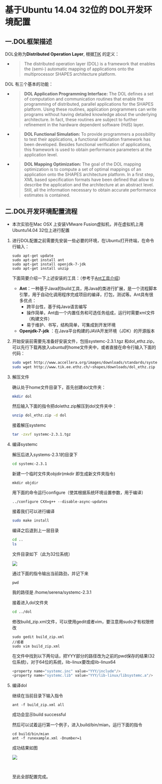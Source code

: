 # 基于Ubuntu 14.04  32位的 DOL开发环境配置



## 一.DOL框架描述

DOL全称为**Distributed Operation Layer**, 根据[TIK]( http://www.tik.ee.ethz.ch/~shapes/dol.html) 的定义：

- > The distributed operation layer (DOL) is a framework that enables the (semi-) automatic mapping of applications onto the multiprocessor SHAPES architecture platform.

DOL 有三个基本的功能：

- > **DOL Application Programming Interface:** The DOL defines a set of computation and communication routines that enable the programming of distributed, parallel applications for the SHAPES platform. Using these routines, application programmers can write programs without having detailed knowledge about the underlying architecture. In fact, these routines are subject to further refinement in the hardware dependent software (HdS) layer.

- > **DOL Functional Simulation:** To provide programmers a possibility to test their applications, a functional simulation framework has been developed. Besides functional verification of applications, this framework is used to obtain performance parameters at the application level.

- > **DOL Mapping Optimization:** The goal of the DOL mapping optimization is to compute a set of optimal mappings of an application onto the SHAPES architecture platform. In a first step, XML based specification formats have been defined that allow to describe the application and the architecture at an abstract level. Still, all the information necessary to obtain accurate performance estimates is contained.



## 二.DOL开发环境配置流程

- 本次实验在Mac OSX 上安装VMware Fusion虚拟机，并在虚拟机上用Ubuntu14.04 32位上进行配置

1. 进行DOL配置之前需要先安装一些必要的环境，在Ubuntu打开终端，在命令行输入：

   ```shell
   sudo apt-get update
   sudo apt-get install ant
   sudo apt-get install openjdk-7-jdk
   sudo apt-get install unzip
   ```

   下面简要介绍一下上述安装的工具：（参考于[Ant工具介绍](http://blog.163.com/qiangyongbin2000@126/blog/static/77517819201151653423687/)）

   - __Ant__：一种基于Java的build工具，用Java的类进行扩展，是一个流程脚本引擎，用于自动化调用程序完成项目的编译，打包，测试等。Ant具有很多优点：
     - 跨平台性，基于纯Java语言编写
     - 操作简单，Ant由一个内置任务和可选任务组成，运行时需要xml文件（构建文件）
     - 易于维护、书写，结构简单，可集成到开发环境
   - __Openjdk-7-jdk__ ：在Java平台构建的JAVA开发环境（JDK）的开源版本

2. 开始安装前需要先准备好安装文件，包括systemc-2.3.1.tgz 和dol_ethz.zip，可以先行下载再放入ubuntu的home文件夹中，或者直接在命令行输入下面的代码：

   ```sh
   sudo wget http://www.accellera.org/images/downloads/standards/systemc/systemc-2.3.1.tgz
   sudo wget http://www.tik.ee.ethz.ch/~shapes/downloads/dol_ethz.zip
   ```
   
3. 解压文件

   确认处于home文件目录下，首先创建dol文件夹：

   ```sh
   mkdir dol
   ```

   然后输入下面的指令把dolethz.zip解压到dol文件夹中：

   ```sh
   unzip dol_ethz.zip -d dol
   ```

   接着解压systemc

   ```sh
   tar -zxvf systemc-2.3.1.tgz
   ```
   
4. 编译systemc

   解压后进入systems-2.3.1的目录下

   ```sh
   cd systemc-2.3.1
   ```

   新建一个临时文件夹objdir(mkdir 即生成新文件夹指令)

   ```
   mkdir objdir
   ```


   用下面的命令运行configure（使其根据系统环境设置参数，用于编译）

   ```
   ../configure CXX=g++ --disable-async-updates
   ```

   接着我们可以进行编译

   ```sh
   sudo make install
   ```

   编译之后退到上一层目录

   ```sh
   cd ..
   ls
   ```

   文件目录如下（此为32位系统）

   ![](http://p1.bqimg.com/567571/e32c5a14aef40004.png)

   通过下面的指令输出当前路劲，并记下来

   ```
   pwd
   ```

   我的路径是  /home/serena/systemc-2.3.1

   接着进入dol文件夹

   ```sh
   cd ../dol
   ```

   修改build_zip.xml文件，可以使用gedit或者vim，要注意用sudo才有权限修改

   ```shell
   sudo gedit build_zip.xml
   //或者
   sudo vim build_zip.xml 
   ```

   在文件中找到以下两句话，把YYY部分的路径改为之前的pwd保存的结果(32位系统)，对于64位的系统，lib-linux要改成lib-linux64

   ```c
   <property name="systemc.inc" value="YYY/include"/>
   <property name="systemc.lib" value="YYY/lib-linux/libsystemc.a"/>
   ```
   
5. 编译dol

   继续在当前目录下输入指令

   ```shell
   ant -f build_zip.xml all
   ```

   成功会显示build successful

   然后可以试着运行第一个例子，进入build/bin/mian，运行下面的指令

   ```shell
   cd build/bin/mian
   ant -f runexample.xml -Dnumber=1
   ```

   成功结果如图

   ![](http://p1.bqimg.com/567571/a7262500de344880.png)

   ​

   至此全部配置完成。
